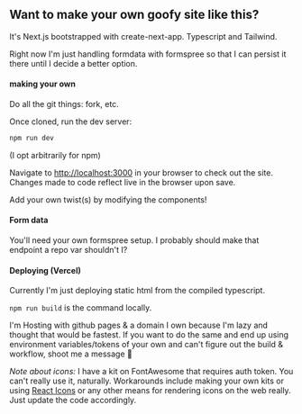 ## Want to make your own goofy site like this?
It's Next.js bootstrapped with create-next-app. Typescript and Tailwind.

Right now I'm just handling formdata with formspree so that I can persist it there until I decide a better option.

#### making your own
Do all the git things: fork, etc.

Once cloned, run the dev server:

```bash
npm run dev
```
(I opt arbitrarily for npm)

Navigate to [http://localhost:3000](http://localhost:3000) in your browser to check out the site. Changes made to code reflect live in the browser upon save.

Add your own twist(s) by modifying the components!

#### Form data
You'll need your own formspree setup. I probably should make that endpoint a repo var shouldn't I?

#### Deploying (Vercel)

Currently I'm just deploying static html from the compiled typescript.

`npm run build` is the command locally.

I'm Hosting with github pages & a domain I own because I'm lazy and thought that would be fastest. If you want to do the same and end up using environment variables/tokens of your own and can't figure out the build & workflow, shoot me a message 📯

_Note about icons:_ I have a kit on FontAwesome that requires auth token. You can't really use it, naturally. Workarounds include making your own kits or using [React Icons](https://react-icons.github.io/react-icons/) or any other means for rendering icons on the web really. Just update the code accordingly. 
